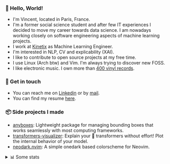 ### 👋 Hello, World!

- I'm Vincent, located in Paris, France.
- I'm a former social science student and after few IT experiences I decided to move my career towards data science. I am nowadays working closely on software engineering aspects of machine learning projects.
- I work at [Kinetix](https://www.kinetix.tech/) as Machine Learning Engineer.
- I'm interested in NLP, CV and explicability (XAI).
- I like to contribute to open source projects at my free time.
- I use Linux (Arch btw) and Vim. I'm always trying to discover new FOSS.
- I like electronic music. I own more than [400 vinyl records](https://www.discogs.com/user/Voigt_Kampff/collection).

### 🔗 Get in touch

- You can reach me on [Linkedin](https://www.linkedin.com/in/vincent-duchauffour-3a9641155/) or by [mail](mailto:vincent.duchauffour@proton.me).
- You can find my resume [here](https://raw.githubusercontent.com/VDuchauffour/resume/main/resume.pdf).

### 📦 Side projects I made

- [anyboxes](https://github.com/VDuchauffour/anyboxes): Lightweight package for managing bounding boxes that works seamlessly with most computing frameworks.
- [transformers-visualizer](https://github.com/VDuchauffour/transformers-visualizer): Explain your 🤗 transformers without effort! Plot the internal behavior of your model. 
- [neodark.nvim](https://github.com/VDuchauffour/neodark.nvim): A simple onedark based colorscheme for Neovim.

<details><summary>📊 Some stats</summary>  
  
<p align="center">
  <img alt="VDuchauffour's github stats" src="https://github-readme-stats.vercel.app/api?username=VDuchauffour&count_private=true&include_all_commits=true&show_icons=true&theme=react"/>
  <br />
  <img alt="VDuchauffour's streak stats" src="https://streak-stats.demolab.com?user=VDuchauffour&theme=react"/>
  <br />
  <img alt="VDuchauffour's language stats" src="https://github-readme-stats.vercel.app/api/top-langs/?username=VDuchauffour&count_private=true&include_all_commits=true&show_icons=true&layout=compact&theme=react"/>
  <!--   <br />
  <img alt="VDuchauffour's Wakatime stats" src="https://github-readme-stats.vercel.app/api/wakatime?username=VDuchauffour&theme=react"/> -->
</p>

#### 🧭 Wakatime stats
<!--START_SECTION:waka-->
![Code Time](http://img.shields.io/badge/Code%20Time-704%20hrs%2036%20mins-blue)

![Lines of code](https://img.shields.io/badge/From%20Hello%20World%20I%27ve%20Written-193.7%20thousand%20lines%20of%20code-blue)

**🐱 My GitHub Data** 

> 📦 31.2 kB Used in GitHub's Storage 
 > 
> 🏆 1,840 Contributions in the Year 2023
 > 
> 🚫 Not Opted to Hire
 > 
> 📜 8 Public Repositories 
 > 
> 🔑 1 Private Repositories 
 > 
**I'm an Early 🐤** 

```text
🌞 Morning                251 commits         ██░░░░░░░░░░░░░░░░░░░░░░░   07.59 % 
🌆 Daytime                2044 commits        ███████████████░░░░░░░░░░   61.79 % 
🌃 Evening                850 commits         ██████░░░░░░░░░░░░░░░░░░░   25.70 % 
🌙 Night                  163 commits         █░░░░░░░░░░░░░░░░░░░░░░░░   04.93 % 
```
📅 **I'm Most Productive on Monday** 

```text
Monday                   750 commits         ██████░░░░░░░░░░░░░░░░░░░   22.67 % 
Tuesday                  539 commits         ████░░░░░░░░░░░░░░░░░░░░░   16.29 % 
Wednesday                577 commits         ████░░░░░░░░░░░░░░░░░░░░░   17.44 % 
Thursday                 664 commits         █████░░░░░░░░░░░░░░░░░░░░   20.07 % 
Friday                   633 commits         █████░░░░░░░░░░░░░░░░░░░░   19.14 % 
Saturday                 58 commits          ░░░░░░░░░░░░░░░░░░░░░░░░░   01.75 % 
Sunday                   87 commits          █░░░░░░░░░░░░░░░░░░░░░░░░   02.63 % 
```


📊 **This Week I Spent My Time On** 

```text
💬 Programming Languages: 
Python                   7 hrs 52 mins       ██████████░░░░░░░░░░░░░░░   40.66 % 
Markdown                 3 hrs 37 mins       █████░░░░░░░░░░░░░░░░░░░░   18.72 % 
TOML                     3 hrs 24 mins       ████░░░░░░░░░░░░░░░░░░░░░   17.58 % 
YAML                     2 hrs 14 mins       ███░░░░░░░░░░░░░░░░░░░░░░   11.56 % 
TeX                      31 mins             █░░░░░░░░░░░░░░░░░░░░░░░░   02.70 % 
```


 Last Updated on 28/05/2023 00:43:14 UTC
<!--END_SECTION:waka-->
</details>
